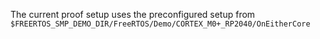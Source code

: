 The current proof setup uses the preconfigured setup from
`$FREERTOS_SMP_DEMO_DIR/FreeRTOS/Demo/CORTEX_M0+_RP2040/OnEitherCore`
